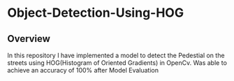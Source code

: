# Object-Detection-Using-HOG

## Overview

In this repository I have implemented a model to detect the Pedestial on the streets using HOG(Histogram of Oriented Gradients) in OpenCv.
Was able to achieve an accuracy of 100% after Model Evaluation

